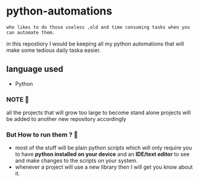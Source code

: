 # python-automations
```who likes to do those useless ,old and time consuming tasks when you can automate them.``` 

in this repostiory I would be keeping all my python automations that will make some tedious daily taska easier.

## language used
- Python

### NOTE 🧐
all the projects that will grow too large to become stand alone projects will be added to another new repository accordingly

### But How to run them ? 🤨
- most of the stuff will be plain python scripts which will only require you to have **python installed on your device** and an **IDE/text editor** to see and make changes to the scripts on your system.
- whenever a project will use a new library then I will get you know about it.


